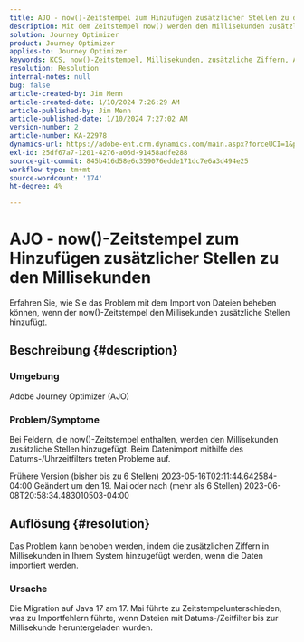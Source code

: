 ```yaml
---
title: AJO - now()-Zeitstempel zum Hinzufügen zusätzlicher Stellen zu den Millisekunden
description: Mit dem Zeitstempel now() werden den Millisekunden zusätzliche Stellen hinzugefügt, was zu Importfehlern führt.
solution: Journey Optimizer
product: Journey Optimizer
applies-to: Journey Optimizer
keywords: KCS, now()-Zeitstempel, Millisekunden, zusätzliche Ziffern, AJO, Importfehler, Adobe Journey Optimizer, Java 17
resolution: Resolution
internal-notes: null
bug: false
article-created-by: Jim Menn
article-created-date: 1/10/2024 7:26:29 AM
article-published-by: Jim Menn
article-published-date: 1/10/2024 7:27:02 AM
version-number: 2
article-number: KA-22978
dynamics-url: https://adobe-ent.crm.dynamics.com/main.aspx?forceUCI=1&pagetype=entityrecord&etn=knowledgearticle&id=86db618c-89af-ee11-a569-6045bd006268
exl-id: 25df67a7-1201-4276-a06d-91458adfe288
source-git-commit: 845b416d58e6c359076edde171dc7e6a3d494e25
workflow-type: tm+mt
source-wordcount: '174'
ht-degree: 4%

---
```


# AJO - now()-Zeitstempel zum Hinzufügen zusätzlicher Stellen zu den Millisekunden


Erfahren Sie, wie Sie das Problem mit dem Import von Dateien beheben können, wenn der now()-Zeitstempel den Millisekunden zusätzliche Stellen hinzufügt.

## Beschreibung {#description}


### Umgebung

Adobe Journey Optimizer (AJO)

### Problem/Symptome

Bei Feldern, die now()-Zeitstempel enthalten, werden den Millisekunden zusätzliche Stellen hinzugefügt. Beim Datenimport mithilfe des Datums-/Uhrzeitfilters treten Probleme auf.

Frühere Version (bisher bis zu 6 Stellen) 2023-05-16T02:11:44.642584-04:00 Geändert um den 19. Mai oder nach (mehr als 6 Stellen) 2023-06-08T20:58:34.483010503-04:00


## Auflösung {#resolution}


Das Problem kann behoben werden, indem die zusätzlichen Ziffern in Millisekunden in Ihrem System hinzugefügt werden, wenn die Daten importiert werden.

### Ursache

Die Migration auf Java 17 am 17. Mai führte zu Zeitstempelunterschieden, was zu Importfehlern führte, wenn Dateien mit Datums-/Zeitfilter bis zur Millisekunde heruntergeladen wurden.
